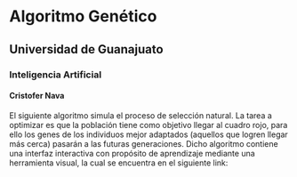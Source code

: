 # Algoritmo Genético
## Universidad de Guanajuato
### Inteligencia Artificial
#### Cristofer Nava

El siguiente algoritmo simula el proceso de selección natural. La tarea a optimizar es que la población tiene como objetivo llegar al cuadro rojo, para ello los genes de los individuos mejor adaptados (aquellos que logren llegar más cerca) pasarán a las futuras generaciones. Dicho algoritmo contiene una interfaz interactiva con propósito de aprendizaje mediante una herramienta visual, la cual se encuentra en el siguiente link: 